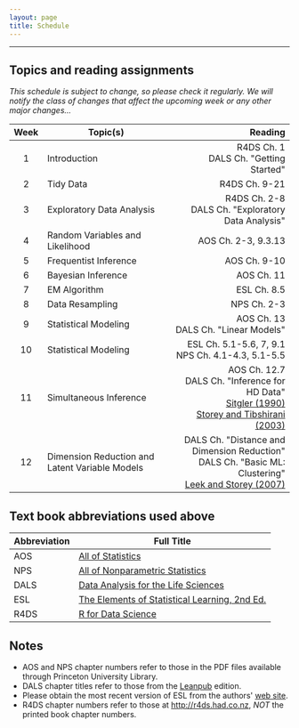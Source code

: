 ```yaml
---
layout: page
title: Schedule
---
```


---

## Topics and reading assignments

*This schedule is subject to change, so please check it regularly.  We will notify the class of changes that affect the upcoming week or any other major changes...*

|  Week  | Topic(s) | Reading |
| :----: | -------- | ------: |
| 1 | Introduction | R4DS Ch. 1 <br> DALS Ch. "Getting Started" |
| 2 | Tidy Data | R4DS Ch. 9-21 |
| 3 | Exploratory Data Analysis | R4DS Ch. 2-8 <br> DALS Ch. "Exploratory Data Analysis" |
| 4 | Random Variables and Likelihood | AOS Ch. 2-3, 9.3.13 |
| 5 | Frequentist Inference | AOS Ch. 9-10 |
| 6 | Bayesian Inference | AOS Ch. 11 |
| 7 | EM Algorithm | ESL Ch. 8.5 |
| 8 | Data Resampling | NPS Ch. 2-3 |
| 9 | Statistical Modeling | AOS Ch. 13 <br> DALS Ch. "Linear Models" |
| 10 | Statistical Modeling | ESL Ch. 5.1-5.6, 7, 9.1 <br> NPS Ch. 4.1-4.3, 5.1-5.5|
| 11 | Simultaneous Inference | AOS Ch. 12.7 <br> DALS Ch. "Inference for HD Data" <br> [Sitgler (1990)](http://projecteuclid.org/euclid.ss/1177012274) <br> [Storey and Tibshirani (2003)](http://www.pnas.org/content/100/16/9440.full) |
| 12 | Dimension Reduction and Latent Variable Models | DALS Ch. "Distance and Dimension Reduction" <br> DALS Ch. "Basic ML: Clustering" <br> [Leek and Storey (2007)](http://journals.plos.org/plosgenetics/article?id=10.1371/journal.pgen.0030161) |

## Text book abbreviations used above

| Abbreviation | Full Title |
| ---- | ---------- |
AOS | [All of Statistics](https://pulsearch.princeton.edu/catalog/8865289)
NPS | [All of Nonparametric Statistics](https://pulsearch.princeton.edu/catalog/6402948)
DALS | [Data Analysis for the Life Sciences](https://leanpub.com/dataanalysisforthelifesciences)
ESL | [The Elements of Statistical Learning, 2nd Ed.](http://statweb.stanford.edu/~tibs/ElemStatLearn/)
R4DS | [R for Data Science](http://r4ds.had.co.nz)

## Notes

- AOS and NPS chapter numbers refer to those in the PDF files available through Princeton University Library.
- DALS chapter titles refer to those from the [Leanpub](https://leanpub.com/dataanalysisforthelifesciences) edition.
- Please obtain the most recent version of ESL from the authors' [web site](http://statweb.stanford.edu/~tibs/ElemStatLearn/).
- R4DS chapter numbers refer to those at <http://r4ds.had.co.nz>, *NOT* the printed book chapter numbers.


